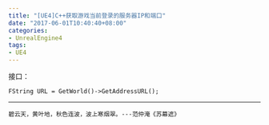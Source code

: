 ```yaml
---
title: "[UE4]C++获取游戏当前登录的服务器IP和端口"
date: "2017-06-01T10:40:40+08:00"
categories:
- UnrealEngine4
tags:
- UE4
---
```


接口：

    FString URL = GetWorld()->GetAddressURL();
	
***
`碧云天，黄叶地，秋色连波，波上寒烟翠。---范仲淹《苏幕遮》`